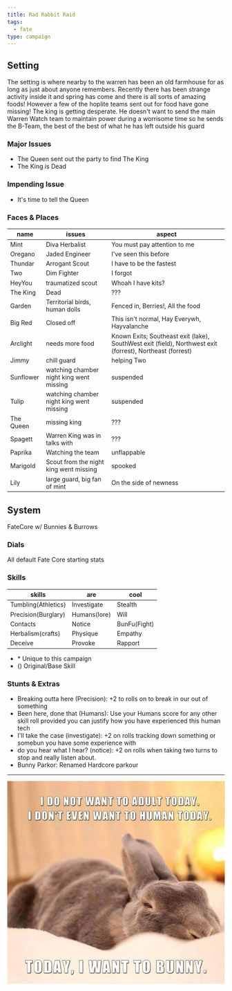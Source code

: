 ```yaml
---
title: Rad Rabbit Raid
tags:
  - fate
type: campaign
---
```


## Setting

The setting is where nearby to the warren has been an old farmhouse for as long as just about anyone remembers. Recently there has been strange activity inside it and spring has come and there is all sorts of amazing foods! However a few of the hoplite teams sent out for food have gone missing! The king is getting desperate. He doesn't want to send the main Warren Watch team to maintain power during a worrisome time so he sends the B-Team, the best of the best of what he has left outside his guard

### Major Issues

- The Queen sent out the party to find The King
- The King is Dead

### Impending Issue

- It's time to tell the Queen

### Faces & Places

| name      | issues                                   | aspect                                                                                                    |
| --------- | ---------------------------------------- | --------------------------------------------------------------------------------------------------------- |
| Mint      | Diva Herbalist                           | You must pay attention to me                                                                              |
| Oregano   | Jaded Engineer                           | I've seen this before                                                                                     |
| Thundar   | Arrogant Scout                           | I have to be the fastest                                                                                  |
| Two       | Dim Fighter                              | I forgot                                                                                                  |
| HeyYou    | traumatized scout                        | Whoah I have kits?                                                                                        |
| The King  | Dead                                     | ???                                                                                                       |
| Garden    | Territorial birds, human dolls           | Fenced in, Berries!, All the food                                                                         |
| Big Red   | Closed off                               | This isn't normal, Hay Everywh, Hayvalanche                                                               |
| Arclight  | needs more food                          | Known Exits; Southeast exit (lake), SouthWest exit (field), Northwest exit (forrest), Northeast (forrest) |
| Jimmy     | chill guard                              | helping Two                                                                                               |
| Sunflower | watching chamber night king went missing | suspended                                                                                                 |
| Tulip     | watching chamber night king went missing | suspended                                                                                                 |
| The Queen | missing king                             | ???                                                                                                       |
| Spagett   | Warren King was in talks with            | ???                                                                                                       |
| Paprika   | Watching the team                        | unflappable                                                                                               |
| Marigold  | Scout from the night king went missing   | spooked                                                                                                   |
| Lily      | large guard, big fan of mint             | On the side of newness                                                                                    |

## System

FateCore w/ Bunnies & Burrows

### Dials

All default Fate Core starting stats

### Skills

| skills              | are          | cool         |
| ---                 | ---          | ---          |
| Tumbling(Athletics) | Investigate  | Stealth      |
| Precision(Burglary) | Humans(lore) | Will         |
| Contacts            | Notice       | BunFu(Fight) |
| Herbalism(crafts)   | Physique     | Empathy      |
| Deceive             | Provoke      | Rapport      |

- \* Unique to this campaign
- () Original/Base Skill

### Stunts & Extras

- Breaking outta here (Precision): +2 to rolls on to break in our out of something
- Been here, done that (Humans): Use your Humans score for any other skill roll provided you can justify how you have experienced this human tech
- I'll take the case (investigate): +2 on rolls tracking down something or somebun you have some experience with
- do you hear what I hear? (notice): +2 on rolls when taking two turns to stop and really listen about.
- Bunny Parkor: Renamed Hardcore parkour

---

![Today I want to bunny](today-i-want-to-bunny.png)
